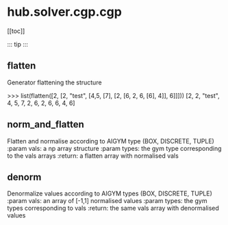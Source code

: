 # hub.solver.cgp.cgp

[[toc]]

::: tip
<airlaps-summary></airlaps-summary>
:::

## flatten

<airlaps-signature name= "flatten" :sig="{'params': [{'name': 'c'}]}"></airlaps-signature>

Generator flattening the structure

\>\>\> list(flatten([2, [2, "test", [4,5, [7], [2, [6, 2, 6, [6], 4]], 6]]]))
[2, 2, "test", 4, 5, 7, 2, 6, 2, 6, 6, 4, 6]

## norm\_and\_flatten

<airlaps-signature name= "norm_and_flatten" :sig="{'params': [{'name': 'vals'}, {'name': 'types'}]}"></airlaps-signature>

Flatten and normalise according to AIGYM type (BOX, DISCRETE, TUPLE)
:param vals: a np array structure
:param types: the gym type corresponding to the vals arrays
:return: a flatten array with normalised vals

## denorm

<airlaps-signature name= "denorm" :sig="{'params': [{'name': 'vals'}, {'name': 'types'}]}"></airlaps-signature>

Denormalize values according to AIGYM types (BOX, DISCRETE, TUPLE)
:param vals: an array of [-1,1] normalised values
:param types: the gym types corresponding to vals
:return: the same vals array with denormalised values


